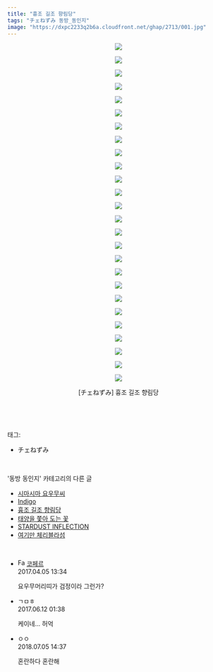 ```yaml
---
title: "흉조 길조 향림당"
tags: "チェねずみ 동방_동인지"
image: "https://dxpc2233q2b6a.cloudfront.net/ghap/2713/001.jpg"
---
```

<div class="article">
<p style="text-align: center; clear: none; float: none;"><img src="{{ site.imgserver3 }}/ghap/2713/001.jpg"/></p>
<p style="text-align: center; clear: none; float: none;"><img src="{{ site.imgserver3 }}/ghap/2713/002.jpg"/></p>
<p style="text-align: center; clear: none; float: none;"><img src="{{ site.imgserver3 }}/ghap/2713/003.jpg"/></p>
<p style="text-align: center; clear: none; float: none;"><img src="{{ site.imgserver3 }}/ghap/2713/004.jpg"/></p>
<p style="text-align: center; clear: none; float: none;"><img src="{{ site.imgserver3 }}/ghap/2713/005.jpg"/></p>
<p style="text-align: center; clear: none; float: none;"><img src="{{ site.imgserver3 }}/ghap/2713/006.jpg"/></p>
<p style="text-align: center; clear: none; float: none;"><img src="{{ site.imgserver3 }}/ghap/2713/007.jpg"/></p>
<p style="text-align: center; clear: none; float: none;"><img src="{{ site.imgserver3 }}/ghap/2713/008.jpg"/></p>
<p style="text-align: center; clear: none; float: none;"><img src="{{ site.imgserver3 }}/ghap/2713/009.jpg"/></p>
<p style="text-align: center; clear: none; float: none;"><img src="{{ site.imgserver3 }}/ghap/2713/010.jpg"/></p>
<p style="text-align: center; clear: none; float: none;"><img src="{{ site.imgserver3 }}/ghap/2713/011.jpg"/></p>
<p style="text-align: center; clear: none; float: none;"><img src="{{ site.imgserver3 }}/ghap/2713/012.jpg"/></p>
<p style="text-align: center; clear: none; float: none;"><img src="{{ site.imgserver3 }}/ghap/2713/013.jpg"/></p>
<p style="text-align: center; clear: none; float: none;"><img src="{{ site.imgserver3 }}/ghap/2713/014.jpg"/></p>
<p style="text-align: center; clear: none; float: none;"><img src="{{ site.imgserver3 }}/ghap/2713/015.jpg"/></p>
<p style="text-align: center; clear: none; float: none;"><img src="{{ site.imgserver3 }}/ghap/2713/016.jpg"/></p>
<p style="text-align: center; clear: none; float: none;"><img src="{{ site.imgserver3 }}/ghap/2713/017.jpg"/></p>
<p style="text-align: center; clear: none; float: none;"><img src="{{ site.imgserver3 }}/ghap/2713/018.jpg"/></p>
<p style="text-align: center; clear: none; float: none;"><img src="{{ site.imgserver3 }}/ghap/2713/019.jpg"/></p>
<p style="text-align: center; clear: none; float: none;"><img src="{{ site.imgserver3 }}/ghap/2713/020.jpg"/></p>
<p style="text-align: center; clear: none; float: none;"><img src="{{ site.imgserver3 }}/ghap/2713/021.jpg"/></p>
<p style="text-align: center; clear: none; float: none;"><img src="{{ site.imgserver3 }}/ghap/2713/022.jpg"/></p>
<p style="text-align: center; clear: none; float: none;"><img src="{{ site.imgserver3 }}/ghap/2713/023.jpg"/></p>
<p style="text-align: center; clear: none; float: none;"><img src="{{ site.imgserver3 }}/ghap/2713/024.jpg"/></p>
<p style="text-align: center; clear: none; float: none;"><img src="{{ site.imgserver3 }}/ghap/2713/025.jpg"/></p>
<p style="text-align: center; clear: none; float: none;"><img src="{{ site.imgserver3 }}/ghap/2713/026.jpg"/></p>
<p style="text-align: center; clear: none; float: none;">[チェねずみ] 흉조 길조 향림당</p>
<p><br/></p>
</div><br/>
<div class="tagTrail">
<p>태그: </p>
<ul>
<li>チェねずみ</li>
</ul>
</div><br/>
<div class="another">
<p>'동방 동인지' 카테고리의 다른 글</p>
<ul>
<li><a href="/ghap_2715">시마시마 요우무씨</a></li>
<li><a href="/ghap_2714">Indigo</a></li>
<li><a href="/ghap_2713">흉조 길조 향림당</a></li>
<li><a href="/ghap_2712">태양을 쫓아 도는 꽃</a></li>
<li><a href="/ghap_2711">STARDUST INFLECTION</a></li>
<li><a href="/ghap_2710">여기만 체리블라섬</a></li>
</ul>
</div><br/>
<div class="cb_module cb_fluid">
<div class="cb_wrt cb_profile">
<div class="comment">
<ul>
<li class="cb_thumb_off" id="comment14957574">
<div class="cb_comment_area">
<div class="cb_info_area">
<div class="cb_section">
<span class="cb_nick_name"><img alt="Favicon of http://blog.naver.com/berpo77/220969989433" height="16" onerror="this.onerror=null;this.parentNode.removeChild(this)" src="http://blog.naver.com/favicon.ico" width="16"/> <a href="http://blog.naver.com/berpo77/220969989433" onclick="return openLinkInNewWindow(this)">코페르</a></span>
</div>
<div class="cb_section">
<span class="cb_date">2017.04.05 13:34 </span>
</div>
</div>
<div class="cb_dsc_comment">
<p class="cb_dsc">
											요우무머리띠가 검정이라 그런가?
										</p>
</div>
</div></li>
<li class="cb_thumb_off" id="comment15011329">
<div class="cb_comment_area">
<div class="cb_info_area">
<div class="cb_section">
<span class="cb_nick_name">ㄱㅁㅎ</span>
</div>
<div class="cb_section">
<span class="cb_date">2017.06.12 01:38 </span>
</div>
</div>
<div class="cb_dsc_comment">
<p class="cb_dsc">
											케이네... 허억
										</p>
</div>
</div></li>
<li class="cb_thumb_off" id="comment15280983">
<div class="cb_comment_area">
<div class="cb_info_area">
<div class="cb_section">
<span class="cb_nick_name">ㅇㅇ</span>
</div>
<div class="cb_section">
<span class="cb_date">2018.07.05 14:37 </span>
</div>
</div>
<div class="cb_dsc_comment">
<p class="cb_dsc">
											혼란하다 혼란해
										</p>
</div>
</div></li>
</ul>
</div>
</div><!-- commentList close -->
</div><br/>
